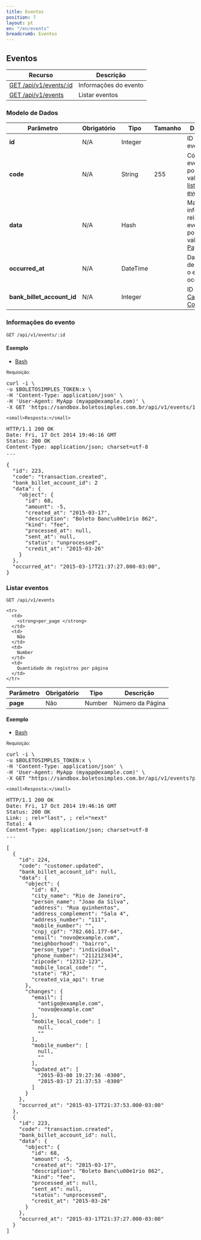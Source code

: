 ```yaml
---
title: Eventos
position: 7
layout: pt
en: "/en/events"
breadcrumb: Eventos
---
```


## Eventos

| Recurso                  | Descrição
| ------------------------ | ------------------------
| [GET /api/v1/events/:id](#informações-do-evento) | Informações do evento
| [GET /api/v1/events](#listar-eventos) | Listar eventos

### Modelo de Dados

| Parâmetro       | Obrigatório  | Tipo     | Tamanho | Descrição
| --------------- | ----- | -------- | ------- | ------------------------
| **id**          | N/A   | Integer  |         | ID do evento
| **code**        | N/A   | String   | 255     | Código do evento. Ver possíveis valores na [lista de eventos](/webhooks/events)
| **data**        | N/A   | Hash     |         | Mais informações relativas ao evento. Ver possíveis valores em [Payloads](/webhooks/payloads)
| **occurred_at** | N/A   | DateTime |         | Data e hora de quando o evento ocorreu.
| **bank_billet_account_id**   | N/A   | Integer |         | ID da [Carteira de Cobrança](/reference/v1/bank_billet_accounts/).

### Informações do evento

`GET /api/v1/events/:id`

#### Exemplo

<ul class="nav nav-tabs" role="tablist">
  <li class="active"><a href="#bash3" role="tab" data-toggle="tab">Bash</a></li>
  <!--li><a href="#ruby3" role="tab" data-toggle="tab">Ruby</a></li>
  <li><a href="#php3" role="tab" data-toggle="tab">PHP</a></li-->
</ul>

<div class="tab-content">
  <div class="tab-pane active" id="bash3">
    <small>Requisição:</small>

<pre class="bash">
curl -i \
-u $BOLETOSIMPLES_TOKEN:x \
-H 'Content-Type: application/json' \
-H 'User-Agent: MyApp (myapp@example.com)' \
-X GET 'https://sandbox.boletosimples.com.br/api/v1/events/1'
</pre>

    <small>Resposta:</small>

<pre class="http">
HTTP/1.1 200 OK
Date: Fri, 17 Oct 2014 19:46:16 GMT
Status: 200 OK
Content-Type: application/json; charset=utf-8
...

{
  "id": 223,
  "code": "transaction.created",
  "bank_billet_account_id": 2
  "data": {
    "object": {
      "id": 68,
      "amount": -5,
      "created_at": "2015-03-17",
      "description": "Boleto Banc\u00e1rio 862",
      "kind": "fee",
      "processed_at": null,
      "sent_at": null,
      "status": "unprocessed",
      "credit_at": "2015-03-26"
    }
  },
  "occurred_at": "2015-03-17T21:37:27.000-03:00",
}
</pre>
  </div>
  <!--div class="tab-pane" id="ruby3">
    <small>Requisição:</small>

<pre class="ruby">
@customer = BoletoSimples::Customer.find(67)
puts @customer.attributes
</pre>

    <small>Resposta:</small>

<pre class="ruby">
{
             "city_name" => "Rio de Janeiro",
           "person_name" => "Joao da Silva",
               "address" => "Rua quinhentos",
    "address_complement" => "Sala 4",
        "address_number" => "111",
         "mobile_number" => nil,
              "cnpj_cpf" => "782.661.177-64",
                 "email" => "cliente@bom.com",
          "neighborhood" => "bairro",
           "person_type" => "individual",
          "phone_number" => "2112123434",
               "zipcode" => "12312-123",
     "mobile_local_code" => nil,
                 "state" => "RJ",
       "created_via_api" => true,
                    "id" => 67
}
</pre>
  </div>
  <div class="tab-pane" id="php3">
    <small>Requisição:</small>

<pre class="php">
$customer = BoletoSimples\Customer::find(66);
print_r($customer->attributes());
</pre>

    <small>Resposta:</small>

<pre class="php">
Array
(
    [id] => 66
    [city_name] => Rio de Janeiro
    [person_name] => Joao da Silva
    [address] => Rua quinhentos
    [address_complement] => Sala 4
    [address_number] => 111
    [mobile_number] =>
    [cnpj_cpf] => 860.196.915-19
    [email] => cliente@example.com
    [neighborhood] => bairro
    [person_type] => individual
    [phone_number] => 2112123434
    [zipcode] => 12312-123
    [mobile_local_code] =>
    [state] => RJ
    [created_via_api] => 1
)
</pre>
  </div-->
</div>

### Listar eventos

`GET /api/v1/events`

<table class='table table-bordered'>
  <thead>
    <tr>
      <th>Parâmetro</th>
      <th data-container="body" data-toggle="tooltip" title="Obrigatório">Obrigatório</th>
      <th>Tipo</th>
      <th>Descrição</th>
    </tr>
  </thead>
  <tbody>
    <tr>
      <td>
        <strong>page </strong>
      </td>
      <td>
        Não
      </td>
      <td>
        Number
      </td>
      <td>
        Número da Página
      </td>
    </tr>

    <tr>
      <td>
        <strong>per_page </strong>
      </td>
      <td>
        Não
      </td>
      <td>
        Number
      </td>
      <td>
        Quantidade de registros por página
      </td>
    </tr>

  </tbody>
</table>

#### Exemplo

<ul class="nav nav-tabs" role="tablist">
  <li class="active"><a href="#bash4" role="tab" data-toggle="tab">Bash</a></li>
  <!--li><a href="#ruby4" role="tab" data-toggle="tab">Ruby</a></li>
  <li><a href="#php4" role="tab" data-toggle="tab">PHP</a></li-->
</ul>

<div class="tab-content">
  <div class="tab-pane active" id="bash4">
    <small>Requisição:</small>

<pre class="bash">
curl -i \
-u $BOLETOSIMPLES_TOKEN:x \
-H 'Content-Type: application/json' \
-H 'User-Agent: MyApp (myapp@example.com)' \
-X GET "https://sandbox.boletosimples.com.br/api/v1/events?page=1&per_page=2"
</pre>

    <small>Resposta:</small>

<pre class="http">
HTTP/1.1 200 OK
Date: Fri, 17 Oct 2014 19:46:16 GMT
Status: 200 OK
Link: <https://sandbox.boletosimples.com.br/api/v1/events?page=2&per_page=2>; rel="last", <https://sandbox.boletosimples.com.br/api/v1/events?page=2&per_page=2>; rel="next"
Total: 4
Content-Type: application/json; charset=utf-8
...

[
  {
    "id": 224,
    "code": "customer.updated",
    "bank_billet_account_id": null,
    "data": {
      "object": {
        "id": 67,
        "city_name": "Rio de Janeiro",
        "person_name": "Joao da Silva",
        "address": "Rua quinhentos",
        "address_complement": "Sala 4",
        "address_number": "111",
        "mobile_number": "",
        "cnpj_cpf": "782.661.177-64",
        "email": "novo@example.com",
        "neighborhood": "bairro",
        "person_type": "individual",
        "phone_number": "2112123434",
        "zipcode": "12312-123",
        "mobile_local_code": "",
        "state": "RJ",
        "created_via_api": true
      },
      "changes": {
        "email": [
          "antigo@example.com",
          "novo@example.com"
        ],
        "mobile_local_code": [
          null,
          ""
        ],
        "mobile_number": [
          null,
          ""
        ],
        "updated_at": [
          "2015-03-08 19:27:36 -0300",
          "2015-03-17 21:37:53 -0300"
        ]
      }
    },
    "occurred_at": "2015-03-17T21:37:53.000-03:00"
  },
  {
    "id": 223,
    "code": "transaction.created",
    "bank_billet_account_id": null,
    "data": {
      "object": {
        "id": 68,
        "amount": -5,
        "created_at": "2015-03-17",
        "description": "Boleto Banc\u00e1rio 862",
        "kind": "fee",
        "processed_at": null,
        "sent_at": null,
        "status": "unprocessed",
        "credit_at": "2015-03-26"
      }
    },
    "occurred_at": "2015-03-17T21:37:27.000-03:00"
  }
]
</pre>
  </div>
  <!--div class="tab-pane" id="ruby4">
    <small>Requisição:</small>

<pre class="ruby">
@transactions = BoletoSimples::Transaction.all(page: 1, per_page: 2)
puts "Transações Retornadas: #{@transactions.count}"
puts "Total: #{BoletoSimples.last_request.total}"
puts "Primeira Página: #{BoletoSimples.last_request.links[:first]}"
puts "Página Anterior: #{BoletoSimples.last_request.links[:prev]}"
puts "Próxima Página: #{BoletoSimples.last_request.links[:next]}"
puts "Última Página: #{BoletoSimples.last_request.links[:last]}"
</pre>

    <small>Resposta:</small>

<pre class="http">
Transações Retornadas: 2
Total: 4
Primeira Página:
Página Anterior:
Próxima Página: https://sandbox.boletosimples.com.br/api/v1/transactions?page=2&per_page=2
Última Página: https://sandbox.boletosimples.com.br/api/v1/transactions?page=2&per_page=2
</pre>
  </div>
  <div class="tab-pane" id="php4">
    <small>Requisição:</small>

<pre class="php">
$transactions = BoletoSimples\Transaction::all(['page' => 1, 'per_page' => 2]);
echo "Transações Retornadas: " . sizeof($transactions) . "\n";
echo "Total: " . BoletoSimples::$last_request->total . "\n";
echo "Primeira Página: " . BoletoSimples::$last_request->links['first'] . "\n";
echo "Página Anterior: " . BoletoSimples::$last_request->links['prev'] . "\n";
echo "Próxima Página: " . BoletoSimples::$last_request->links['next'] . "\n";
echo "Última Página: " . BoletoSimples::$last_request->links['last'] . "\n";
</pre>

    <small>Resposta:</small>

<pre class="http">
Transações Retornadas: 2
Total: 4
Primeira Página:
Página Anterior:
Próxima Página: https://sandbox.boletosimples.com.br/api/v1/transactions?page=2&per_page=2
Última Página: https://sandbox.boletosimples.com.br/api/v1/transactions?page=2&per_page=2
</pre>
  </div-->
</div>
